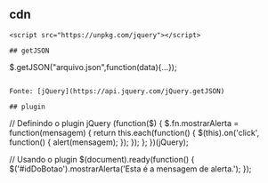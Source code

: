## cdn
```
<script src="https://unpkg.com/jquery"></script>

## getJSON
```
$.getJSON("arquivo.json",function(data){...});
```

Fonte: [jQuery](https://api.jquery.com/jQuery.getJSON)

## plugin

```
// Definindo o plugin jQuery
(function($) {
    $.fn.mostrarAlerta = function(mensagem) {
        return this.each(function() {
            $(this).on('click', function() {
                alert(mensagem);
            });
        });
    };
})(jQuery);

// Usando o plugin
$(document).ready(function() {
    $('#idDoBotao').mostrarAlerta('Esta é a mensagem de alerta.');
});
```

